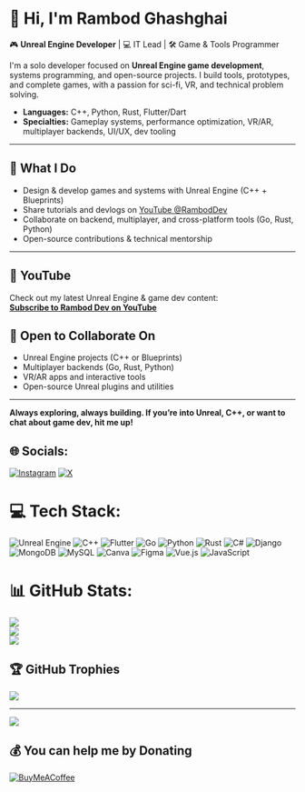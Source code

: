 # 👋 Hi, I'm Rambod Ghashghai

🎮 **Unreal Engine Developer** | 💻 IT Lead | 🛠️ Game & Tools Programmer

I'm a solo developer focused on **Unreal Engine game development**, systems programming, and open-source projects. I build tools, prototypes, and complete games, with a passion for sci-fi, VR, and technical problem solving.

- **Languages:** C++, Python, Rust, Flutter/Dart
- **Specialties:** Gameplay systems, performance optimization, VR/AR, multiplayer backends, UI/UX, dev tooling

---

## 🚀 What I Do

- Design & develop games and systems with Unreal Engine (C++ + Blueprints)
- Share tutorials and devlogs on [YouTube @RambodDev](https://www.youtube.com/@RambodDev?sub_confirmation=1)
- Collaborate on backend, multiplayer, and cross-platform tools (Go, Rust, Python)
- Open-source contributions & technical mentorship

---

## 🎥 **YouTube**
Check out my latest Unreal Engine & game dev content:  
[**Subscribe to Rambod Dev on YouTube**](https://www.youtube.com/@RambodDev?sub_confirmation=1)



## 📢 **Open to Collaborate On**

- Unreal Engine projects (C++ or Blueprints)
- Multiplayer backends (Go, Rust, Python)
- VR/AR apps and interactive tools
- Open-source Unreal plugins and utilities

---

**Always exploring, always building. If you’re into Unreal, C++, or want to chat about game dev, hit me up!**




## 🌐 Socials:
[![Instagram](https://img.shields.io/badge/Instagram-%23E4405F.svg?logo=Instagram&logoColor=white)](https://instagram.com/rambodg) [![X](https://img.shields.io/badge/X-black.svg?logo=X&logoColor=white)](https://x.com/rambod01) 

# 💻 Tech Stack:
![Unreal Engine](https://img.shields.io/badge/unrealengine-%23313131.svg?style=for-the-badge&logo=unrealengine&logoColor=white) ![C++](https://img.shields.io/badge/c++-%2300599C.svg?style=for-the-badge&logo=c%2B%2B&logoColor=white) ![Flutter](https://img.shields.io/badge/Flutter-%2302569B.svg?style=for-the-badge&logo=Flutter&logoColor=white) ![Go](https://img.shields.io/badge/go-%2300ADD8.svg?style=for-the-badge&logo=go&logoColor=white) ![Python](https://img.shields.io/badge/python-3670A0?style=for-the-badge&logo=python&logoColor=ffdd54) ![Rust](https://img.shields.io/badge/rust-%23000000.svg?style=for-the-badge&logo=rust&logoColor=white) ![C#](https://img.shields.io/badge/c%23-%23239120.svg?style=for-the-badge&logo=csharp&logoColor=white)  ![Django](https://img.shields.io/badge/django-%23092E20.svg?style=for-the-badge&logo=django&logoColor=white)  ![MongoDB](https://img.shields.io/badge/MongoDB-%234ea94b.svg?style=for-the-badge&logo=mongodb&logoColor=white) ![MySQL](https://img.shields.io/badge/mysql-4479A1.svg?style=for-the-badge&logo=mysql&logoColor=white) ![Canva](https://img.shields.io/badge/Canva-%2300C4CC.svg?style=for-the-badge&logo=Canva&logoColor=white) ![Figma](https://img.shields.io/badge/figma-%23F24E1E.svg?style=for-the-badge&logo=figma&logoColor=white) ![Vue.js](https://img.shields.io/badge/vue.js-%2335495e.svg?style=for-the-badge&logo=vuedotjs&logoColor=%234FC08D) ![JavaScript](https://img.shields.io/badge/javascript-%23323330.svg?style=for-the-badge&logo=javascript&logoColor=%23F7DF1E)
# 📊 GitHub Stats:
![](https://github-readme-stats.vercel.app/api?username=rambod&theme=dark&hide_border=false&include_all_commits=false&count_private=false)<br/>
![](https://github-readme-streak-stats.herokuapp.com/?user=rambod&theme=dark&hide_border=false)<br/>
![](https://github-readme-stats.vercel.app/api/top-langs/?username=rambod&theme=dark&hide_border=false&include_all_commits=false&count_private=false&layout=compact)

## 🏆 GitHub Trophies
![](https://github-profile-trophy.vercel.app/?username=rambod&theme=radical&no-frame=false&no-bg=true&margin-w=4)

---
[![](https://visitcount.itsvg.in/api?id=rambod&icon=0&color=0)](https://visitcount.itsvg.in)

  ## 💰 You can help me by Donating
  [![BuyMeACoffee](https://img.shields.io/badge/Buy%20Me%20a%20Coffee-ffdd00?style=for-the-badge&logo=buy-me-a-coffee&logoColor=black)](https://buymeacoffee.com/rumbod) 

  
<!-- Proudly created with GPRM ( https://gprm.itsvg.in ) -->
